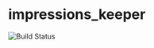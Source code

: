 # impressions_keeper

![Build Status](https://github.com/nikitakolesnikov13/impressions_keeper/actions/workflows/test.yml/badge.svg?branch=develop)